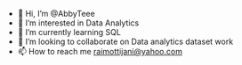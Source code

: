 - 👋 Hi, I’m @AbbyTeee
- 👀 I’m interested in Data Analytics 
- 🌱 I’m currently learning SQL
- 💞️ I’m looking to collaborate on Data analytics dataset work
- 📫 How to reach me raimottijani@yahoo.com

<!---
AbbyTeee/AbbyTeee is a ✨ special ✨ repository because its `README.md` (this file) appears on your GitHub profile.
You can click the Preview link to take a look at your changes.
--->

